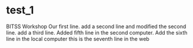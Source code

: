 # test_1
BITSS Workshop
Our first line. 
add a second line and modified the second line. 
add a third line. 
Added fifth line in the second computer. 
Add the sixth line in the local computer
this is the seventh line in the web
